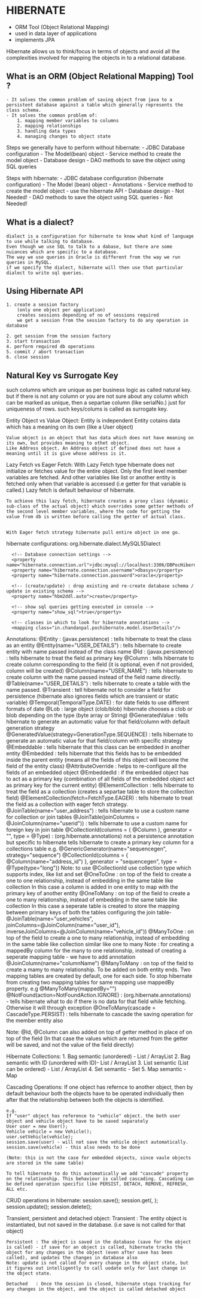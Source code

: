 # HIBERNATE
 - ORM Tool (Object Relational Mapping)
 - used in data layer of applications
 - implements JPA

Hibernate allows us to think/focus in terms of objects and avoid all the complexities involved for mapping the objects in to a relational database.

## What is an ORM (Object Relational Mapping) Tool ?
	- It solves the common problem of saving object from java to a persistent database against a table which generally represents the class schema.
	- It solves the common problem of:
		1. mapping member variables to columns
		2. mapping relationships
		3. handling data types
		4. managing changes to object state
		
Steps we generally have to perform without hibernate:
	- JDBC Database configuration
	- The Model(bean) object
	- Service method to create the model object
	- Database design
	- DAO methods to save the object using SQL queries
	
Steps with hibernate:
	- JDBC database configuration (hibernate configuration)
	- The Model (bean) object - Annotations
	- Service method to create the model object - use the hibernate API
	- Database design - Not Needed!
	- DAO methods to save the object using SQL queries - Not Needed!
	
## What is a dialect?
	dialect is a configuration for hibernate to know what kind of language to use while talking to database.
	Even though we use SQL to talk to a dabase, but there are some nuiances which are specific to a database.
	The way we use queries in Oracle is different from the way we run queries in MySQL.
	if we specify the dialect, hibernate will then use that particular dialect to write sql queries.
	
## Using Hibernate API
	1. create a session factory
		(only one object per application)
		creates sessions depending of no of sessions required
		we get a session from the session factory to do any operation in database
	
	2. get session from the session factory
	3. start transaction
	4. perform required db operations
	5. commit / abort transaction
	6. close session
	
## Natural Key vs Surrogate Key
such columns which are unique as per business logic as called natural key.\
but if there is not any column or you are not sure about any column which can be marked as unique, then a separtae column (like serialNo.) just for uniqueness of rows. such keys/colums is called as surrogate key.
	
	
Entity Object vs Value Object:
	Entity is independent
	Entity cotains data which has a meaning on its own (like a User object)
	
	Value object is an object that has data which does not have meaning on its own, but provides meaning to othet object.
	Like Address object. An Address object if defined does not have a meaning until it is give whose address is it.
	
	
Lazy Fetch vs Eager Fetch:
	With Lazy Fetch type hibernate does not initialize or fetches value for the entire object. Only the first level member variables are fetched. And other variables like list or another entity is fetched only when that variable is accessed (i.e getter for that variable is called.)
	Lazy fetch is default behaviour of hibernate.
	
	To achieve this lazy fetch, hibernate creates a proxy class (dynamic sub-class of the actual object) which overrides some getter methods of the second level member variables, where the code for getting the value from db is written before calling the getter of actual class.
	
	
	With Eager fetch strategy hibernate pull entire object in one go.
	
	
hibernate configurations:
      <!-- SQL Dialect -->
      <property name="hibernate.dialect">org.hibernate.dialect.MySQL5Dialect</property>
      
      <!-- Database connection settings -->
      <property name="hibernate.connection.url">jdbc:mysql://localhost:3306/DBPocHibernate</property>
      <property name="hibernate.connection.username">dbasys</property>
      <property name="hibernate.connection.password">oracle</property>
      
      <!-- (create/update) : drop existing and re-create database schema / update in existing schema -->
      <property name="hbm2ddl.auto">create</property>
      
	  <!-- show sql queries getting executed in console -->
      <property name="show_sql">true</property>
      
	  <!-- classes in which to look for hibernate annotations -->
      <mapping class="in.chandanpal.pochibernate.model.UserDetails"/>
	
	

Annotations:
@Entity : (javax.persistence) : tells hibernate to treat the class as an entity
@Entity(name="USER_DETAILS") : tells hibernate to create entity with name passed instead of the class name
@Id : (javax.persistence) : tells hibernate to treat the field as primary key
@Column : tells hibernate to create column corresponding to the field (it is optional, even if not provided, column will be created)
@Column(name="USER_NAME") : tells hibernate to create column with the name passed instead of the field name directly.
@Table(name="USER_DETAILS") : tells hibernate to create a table with the name passed.
@Transient : tell hibernate not to consider a field for persistence (hibernate also ignores fields which are transient or static variable)
@Temporal(TemporalType.DATE) : for date fields to use different formats of date
@Lob : large object (clob/blob) hibernate chooses a clob or blob depending on the type (byte array or String)
@GeneratedValue : tells hibernate to generate an automatic value for that field/column with default generation strategy
@GeneratedValue(strategy=GenerationType.SEQUENCE) : tells hibernate to generate an automatic value for that field/column with specific strategy
@Embeddable : tells hibernate that this class can be embedded in another entity
@Embedded : tells hibernate that this fields has to be embedded inside the parent entity (means all the fields of this object will become the field of the entity class)
@AttributeOverride : helps to re-configure all the fields of an embedded object
@EmbeddedId : if the embedded object has to act as a primary key (combination of all fields of the embedded object act as primary key for the current entity)
@ElementCollection : tells hibernate to treat the field as a collection (creates a separtae table to store the collection field)
@ElementCollection(fetch=FetchType.EAGER) : tells hibernate to treat the field as a collection with eager fetch strategy.
@JoinTable(name="user_address") : tells hibernate to use a custom name for collection or join tables
@JoinTable(joinColumns = @JoinColumn(name="userid")) : tells hibernate to use a custom name for foreign key in join table
@CollectionId(columns = { @Column }, generator = "", type = @Type) : (org.hibernate.annotations) not a persistence annotation but specific to hibernate
			tells hibernate to create a primary key column for a collections table
			e.g. @GenericGenerator(name="sequencegen", strategy="sequence")
			@CollectionId(columns = { @Column(name="address_id") }, generator = "sequencegen", type = @Type(type="long"))
			Note: to use @CollectionId use collection type which supports index, like list and set
@OneToOne  : on top of the field to create a one to one relationship, instead of embedding in the same table like collection
			In this case a column is added in one entity to map with the primary key of another entity
@OneToMany : on top of the field to create a one to many relationship, instead of embedding in the same table like collection
			In this case a seperate table is created to store the mapping between primary keys of both the tables
			configuring the join table-
			@JoinTable(name="user_vehicles", joinColumns=@JoinColumn(name="user_id"), inverseJoinColumns=@JoinColumn(name="vehicle_id"))
@ManyToOne : on top of the field to create a one to many relationship, instead of embedding in the same table like collection
			similar like one to many
			Note : for creating a mappedBy column for the many to one relationship, instead of creating a seperate mapping table - we have to add annotation @JoinColumn(name="columnName")
@ManyToMany : on top of the field to create a mamy to many relationship. To be added on both entity ends. Two mapping tables are created by default, one for each side. To stop hibernate from creating two mapping tables for same mapping use mappedBy property.
e.g @ManyToMany(mappedBy="<fieldNameOfOtherEntity>")
@NotFound(action=NotFoundAction.IGNORE) : (org.hibernate.annotations) - tells hibernate what to do if there is no data for that field while fetching. Otherwise it will through exception
@OneToMany(cascade = CascadeType.PERSIST) : tells hibernate to cascade the saving operation for the member entity also


Note: @Id, @Column can also added on top of getter method in place of on top of the field (In that case the values which are returned from the getter will be saved, and not the value of the field directly)


Hibernate Collections:
	1. Bag semantic (unordered) - List / ArrayList
	2. Bag semantic with ID (unordered with ID)- List / ArrayList
	3. List semantic (List can be ordered) - List / ArrayList
	4. Set semantic - Set
	5. Map semantic - Map
	
Cascading Operations:
	If one object has refernce to another object, then by default behaviour both the objects have to be operated individually then after that the relationship between both the objects is identified.
	
	e.g.
	If "user" object has reference to "vehicle" object. the both user object and vehicle object have to be saved separately
	User user = new User();
	Vehicle vehicle = new Vehicle();
	user.setVehicle(vehicle);
	session.save(user) - will not save the vehicle object automatically.
	session.save(vehicle) - this also needs to be done
	
	(Note: this is not the case for embedded objects, since vaule objects are stored in the same table)
	
	To tell hibernate to do this automatically we add "cascade" property on the relationship. This behaviour is called cascading. Cascading can be defined operation specific like PERSIST, DETACH, REMOVE, REFRESH, ALL etc.


CRUD operations in hibernate:
	session.save(<object>);
	session.get(<class>, <identifierValue>);
	session.update(<object>);
	session.delete(<object>);


Transient, persistent and detached object:
	Transient  : The entity object is instantiated, but not saved in the database. (i.e save is not called for that object)
	
	Persistent : The object is saved in the database (save for the object is called) - if save for an object is called, hibernate tracks the object for any changes in the object (even after save has been called), and updates the changes in database also
	Note: update is not called for every change in the object state, but it figures out intelligently to call uodate only for last change in the object state.
	
	Detached   : Once the session is closed, hibernate stops tracking for any changes in the object, and the object is called detached object


